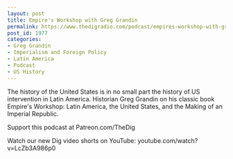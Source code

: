 ```yaml
---
layout: post
title: Empire's Workshop with Greg Grandin
permalink: https://www.thedigradio.com/podcast/empires-workshop-with-greg-grandin/index.html
post_id: 1977
categories: 
- Greg Grandin
- Imperialism and Foreign Policy
- Latin America
- Podcast
- US History
---
```


The history of the United States is in no small part the history of US intervention in Latin America. Historian Greg Grandin on his classic book Empire's Workshop: Latin America, the United States, and the Making of an Imperial Republic.

Support this podcast at Patreon.com/TheDig

Watch our new Dig video shorts on YouTube: youtube.com/watch?v=LcZb3A986p0